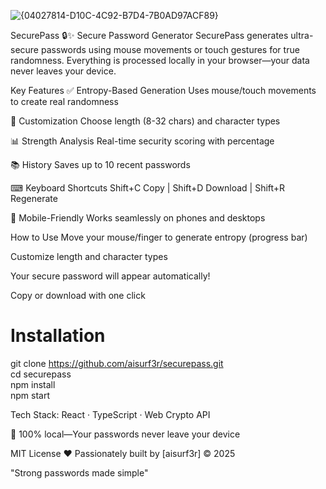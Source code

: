 ![{04027814-D10C-4C92-B7D4-7B0AD97ACF89}](https://github.com/user-attachments/assets/85d9529d-54cc-49e1-bcb3-600384ebf0e8)

SecurePass 🔒✨
Secure Password Generator
SecurePass generates ultra-secure passwords using mouse movements or touch gestures for true randomness. Everything is processed locally in your browser—your data never leaves your device.

Key Features
✅ Entropy-Based Generation
Uses mouse/touch movements to create real randomness

🔧 Customization
Choose length (8-32 chars) and character types

📊 Strength Analysis
Real-time security scoring with percentage

📚 History
Saves up to 10 recent passwords

⌨ Keyboard Shortcuts
Shift+C Copy | Shift+D Download | Shift+R Regenerate

📱 Mobile-Friendly
Works seamlessly on phones and desktops

How to Use
Move your mouse/finger to generate entropy (progress bar)

Customize length and character types

Your secure password will appear automatically!

Copy or download with one click

# Installation  

git clone https://github.com/aisurf3r/securepass.git  
cd securepass  
npm install  
npm start  

Tech Stack: React · TypeScript · Web Crypto API

🔐 100% local—Your passwords never leave your device

MIT License
❤️ Passionately built by [aisurf3r] © 2025

"Strong passwords made simple"
